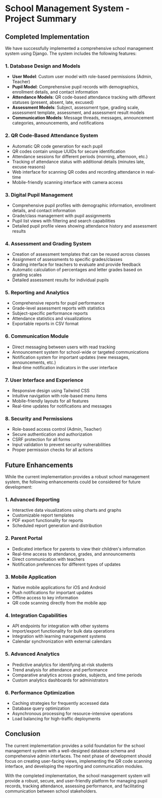 # School Management System - Project Summary

## Completed Implementation

We have successfully implemented a comprehensive school management system using Django. The system includes the following features:

### 1. Database Design and Models
- **User Model**: Custom user model with role-based permissions (Admin, Teacher)
- **Pupil Model**: Comprehensive pupil records with demographics, enrollment details, and contact information
- **Attendance Models**: QR code-based attendance tracking with different statuses (present, absent, late, excused)
- **Assessment Models**: Subject, assessment type, grading scale, assessment template, assessment, and assessment result models
- **Communication Models**: Message threads, messages, announcement categories, announcements, and notifications

### 2. QR Code-Based Attendance System
- Automatic QR code generation for each pupil
- QR codes contain unique UUIDs for secure identification
- Attendance sessions for different periods (morning, afternoon, etc.)
- Tracking of attendance status with additional details (minutes late, excuse reasons)
- Web interface for scanning QR codes and recording attendance in real-time
- Mobile-friendly scanning interface with camera access

### 3. Digital Pupil Management
- Comprehensive pupil profiles with demographic information, enrollment details, and contact information
- Grade/class management with pupil assignments
- Pupil list views with filtering and search capabilities
- Detailed pupil profile views showing attendance history and assessment results

### 4. Assessment and Grading System
- Creation of assessment templates that can be reused across classes
- Assignment of assessments to specific grades/classes
- Grading interface for teachers to evaluate and provide feedback
- Automatic calculation of percentages and letter grades based on grading scales
- Detailed assessment results for individual pupils

### 5. Reporting and Analytics
- Comprehensive reports for pupil performance
- Grade-level assessment reports with statistics
- Subject-specific performance reports
- Attendance statistics and visualizations
- Exportable reports in CSV format

### 6. Communication Module
- Direct messaging between users with read tracking
- Announcement system for school-wide or targeted communications
- Notification system for important updates (new messages, announcements, etc.)
- Real-time notification indicators in the user interface

### 7. User Interface and Experience
- Responsive design using Tailwind CSS
- Intuitive navigation with role-based menu items
- Mobile-friendly layouts for all features
- Real-time updates for notifications and messages

### 8. Security and Permissions
- Role-based access control (Admin, Teacher)
- Secure authentication and authorization
- CSRF protection for all forms
- Input validation to prevent security vulnerabilities
- Proper permission checks for all actions

## Future Enhancements

While the current implementation provides a robust school management system, the following enhancements could be considered for future development:

### 1. Advanced Reporting
- Interactive data visualizations using charts and graphs
- Customizable report templates
- PDF export functionality for reports
- Scheduled report generation and distribution

### 2. Parent Portal
- Dedicated interface for parents to view their children's information
- Real-time access to attendance, grades, and announcements
- Direct communication with teachers
- Notification preferences for different types of updates

### 3. Mobile Application
- Native mobile applications for iOS and Android
- Push notifications for important updates
- Offline access to key information
- QR code scanning directly from the mobile app

### 4. Integration Capabilities
- API endpoints for integration with other systems
- Import/export functionality for bulk data operations
- Integration with learning management systems
- Calendar synchronization with external calendars

### 5. Advanced Analytics
- Predictive analytics for identifying at-risk students
- Trend analysis for attendance and performance
- Comparative analytics across grades, subjects, and time periods
- Custom analytics dashboards for administrators

### 6. Performance Optimization
- Caching strategies for frequently accessed data
- Database query optimization
- Asynchronous processing for resource-intensive operations
- Load balancing for high-traffic deployments

## Conclusion

The current implementation provides a solid foundation for the school management system with a well-designed database schema and comprehensive admin interfaces. The next phase of development should focus on creating user-facing views, implementing the QR code scanning interface, and developing the reporting and communication modules.

With the completed implementation, the school management system will provide a robust, secure, and user-friendly platform for managing pupil records, tracking attendance, assessing performance, and facilitating communication between school stakeholders.
